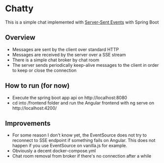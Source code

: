 # Chatty

This is a simple chat implemented with [Server-Sent Events](https://www.baeldung.com/spring-server-sent-events) with Spring Boot

## Overview
- Messages are sent by the client over standard HTTP
- Messages are received by the server over a SSE stream
- There is a simple chat broker by chat room
- The server sends periodically keep-alive messages to the client in order to keep or close the connection


## How to run (for now)

- Execute the spring boot app api on http://localhost:8080 
- cd into /frontend folder and run the Angular frontend with ng serve on http://localhost:4200/

## Improvements

- For some reason I don't know yet, the EventSource does not try to reconnect to SSE endpoint if something fails on Angular. This does not happen if you use EventSource on vanilla.js for example.
- Obviously a decent docker-compose.yml
- Chat room removal from broker if there's no connection after a while
